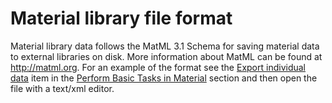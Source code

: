 # Material library file format


Material library data follows the MatML 3.1 Schema for saving material data to external libraries on disk. More information about MatML can be found at <http://matml.org>. For an example of the format see the [Export individual data](../mat_perform_tasks/#export-individual-data) item in the [Perform Basic Tasks in Material](mat_perform_tasks) section and then open the file with a text/xml editor.

